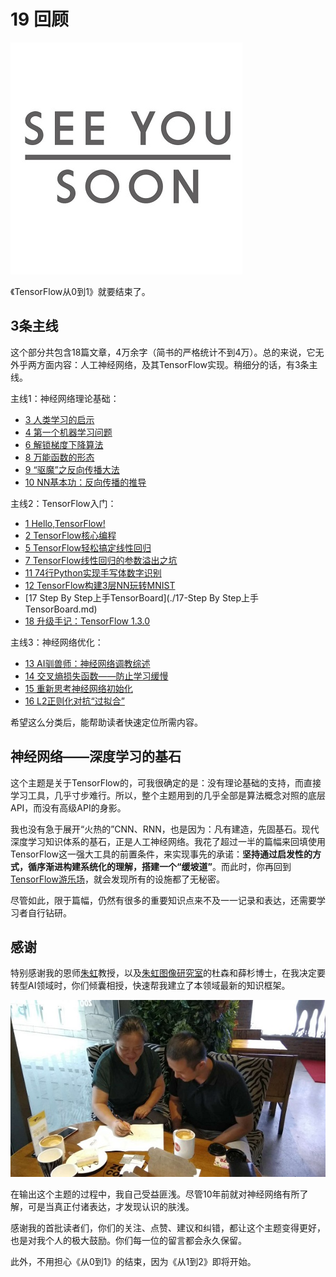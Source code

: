 # 19 回顾

![See you soon](img/2017-19-seeyou.jpg)

《TensorFlow从0到1》就要结束了。

## 3条主线

这个部分共包含18篇文章，4万余字（简书的严格统计不到4万）。总的来说，它无外乎两方面内容：人工神经网络，及其TensorFlow实现。稍细分的话，有3条主线。

主线1：神经网络理论基础：

- [3 人类学习的启示](./3-人类学习的启示.md)
- [4 第一个机器学习问题](./4-第一个机器学习问题.md)
- [6 解锁梯度下降算法](./6-解锁梯度下降算法.md)
- [8 万能函数的形态](./8-万能函数的形态：人工神经网络.md)
- [9 “驱魔”之反向传播大法](./9-“驱魔”之反向传播大法.md)
- [10 NN基本功：反向传播的推导](./10-NN基本功：反向传播的推导.md)

主线2：TensorFlow入门：

- [1 Hello,TensorFlow!](./1-Hello,TensorFlow!.md)
- [2 TensorFlow核心编程](./2-TensorFlow核心编程.md)
- [5 TensorFlow轻松搞定线性回归](./5-TensorFlow轻松搞定线性回归.md)
- [7 TensorFlow线性回归的参数溢出之坑](./7-TensorFlow线性回归的参数溢出之坑.md)
- [11 74行Python实现手写体数字识别](./11-74行Python实现手写体数字识别.md)
- [12 TensorFlow构建3层NN玩转MNIST](./12-TensorFlow构建3层NN实现手写体数字识别.md)
- [17 Step By Step上手TensorBoard](./17-Step By Step上手TensorBoard.md)
- [18 升级手记：TensorFlow 1.3.0](./18-TensorFlow1.3.0安装手记.md)

主线3：神经网络优化：

- [13 AI驯兽师：神经网络调教综述](./13-AI驯兽师：神经网络调教综述.md)
- [14 交叉熵损失函数——防止学习缓慢](./14-交叉熵损失函数——防止学习缓慢.md)
- [15 重新思考神经网络初始化](./15-重新思考神经网络初始化.md)
- [16 L2正则化对抗“过拟合”](./16-L2正则化对抗“过拟合”.md)

希望这么分类后，能帮助读者快速定位所需内容。

## 神经网络——深度学习的基石

这个主题是关于TensorFlow的，可我很确定的是：没有理论基础的支持，而直接学习工具，几乎寸步难行。所以，整个主题用到的几乎全部是算法概念对照的底层API，而没有高级API的身影。

我也没有急于展开“火热的”CNN、RNN，也是因为：凡有建造，先固基石。现代深度学习知识体系的基石，正是人工神经网络。我花了超过一半的篇幅来回填使用TensorFlow这一强大工具的前置条件，来实现事先的承诺：**坚持通过启发性的方式，循序渐进构建系统化的理解，搭建一个“缓坡道”**。而此时，你再回到[TensorFlow游乐场](http://playground.tensorflow.org)，就会发现所有的设施都了无秘密。

尽管如此，限于篇幅，仍然有很多的重要知识点来不及一一记录和表达，还需要学习者自行钻研。

## 感谢

特别感谢我的恩师[朱虹](http://www.xaut.edu.cn/Teachers/2016-05-24/136.html)教授，以及[朱虹图像研究室](http://www.xautdipl.com/)的杜森和薛杉博士，在我决定要转型AI领域时，你们倾囊相授，快速帮我建立了本领域最新的知识框架。

![她在教我玩AI](img/2017-19-TeachingAI.jpg)

在输出这个主题的过程中，我自己受益匪浅。尽管10年前就对神经网络有所了解，可是当真正付诸表达，才发现认识的肤浅。

感谢我的首批读者们，你们的关注、点赞、建议和纠错，都让这个主题变得更好，也是对我个人的极大鼓励。你们每一位的留言都会永久保留。

此外，不用担心《从0到1》的结束，因为《从1到2》即将开始。